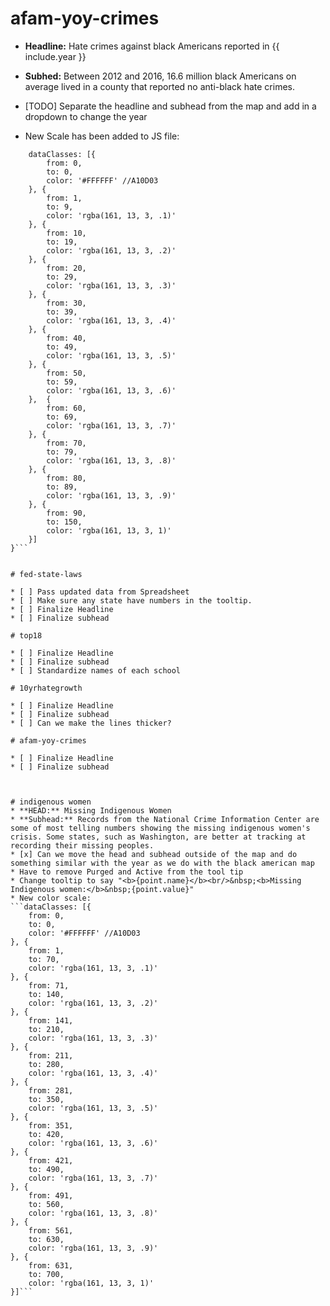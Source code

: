 # afam-yoy-crimes

* **Headline:** Hate crimes against black Americans reported in {{ include.year }}

* **Subhed:** Between 2012 and 2016, 16.6 million black Americans on average lived in a county that reported no anti-black hate crimes.

* [TODO] Separate the headline and subhead from the map and add in a dropdown to change the year

* New Scale has been added to JS file:
``` colorAxis: {
    dataClasses: [{
        from: 0,
        to: 0,
        color: '#FFFFFF' //A10D03
    }, {
        from: 1,
        to: 9,
        color: 'rgba(161, 13, 3, .1)'
    }, {
        from: 10,
        to: 19,
        color: 'rgba(161, 13, 3, .2)'
    }, {
        from: 20,
        to: 29,
        color: 'rgba(161, 13, 3, .3)'
    }, {
        from: 30,
        to: 39,
        color: 'rgba(161, 13, 3, .4)'
    }, {
        from: 40,
        to: 49,
        color: 'rgba(161, 13, 3, .5)'
    }, {
        from: 50,
        to: 59,
        color: 'rgba(161, 13, 3, .6)'
    },  {
        from: 60,
        to: 69,
        color: 'rgba(161, 13, 3, .7)'
    }, {
        from: 70,
        to: 79,
        color: 'rgba(161, 13, 3, .8)'
    }, {
        from: 80,
        to: 89,
        color: 'rgba(161, 13, 3, .9)'
    }, {
        from: 90,
        to: 150,
        color: 'rgba(161, 13, 3, 1)'
    }]
}```


# fed-state-laws

* [ ] Pass updated data from Spreadsheet
* [ ] Make sure any state have numbers in the tooltip.
* [ ] Finalize Headline
* [ ] Finalize subhead

# top18

* [ ] Finalize Headline
* [ ] Finalize subhead
* [ ] Standardize names of each school

# 10yrhategrowth

* [ ] Finalize Headline
* [ ] Finalize subhead
* [ ] Can we make the lines thicker?

# afam-yoy-crimes

* [ ] Finalize Headline
* [ ] Finalize subhead



# indigenous women 
* **HEAD:** Missing Indigenous Women
* **Subhead:** Records from the National Crime Information Center are some of most telling numbers showing the missing indigenous women's crisis. Some states, such as Washington, are better at tracking at recording their missing peoples.  
* [x] Can we move the head and subhead outside of the map and do something similar with the year as we do with the black american map
* Have to remove Purged and Active from the tool tip
* Change tooltip to say "<b>{point.name}</b><br/>&nbsp;<b>Missing Indigenous women:</b>&nbsp;{point.value}"
* New color scale: 
```dataClasses: [{
    from: 0,
    to: 0,
    color: '#FFFFFF' //A10D03
}, {
    from: 1,
    to: 70,
    color: 'rgba(161, 13, 3, .1)'
}, {
    from: 71,
    to: 140,
    color: 'rgba(161, 13, 3, .2)'
}, {
    from: 141,
    to: 210,
    color: 'rgba(161, 13, 3, .3)'
}, {
    from: 211,
    to: 280,
    color: 'rgba(161, 13, 3, .4)'
}, {
    from: 281,
    to: 350,
    color: 'rgba(161, 13, 3, .5)'
}, {
    from: 351,
    to: 420,
    color: 'rgba(161, 13, 3, .6)'
}, {
    from: 421,
    to: 490,
    color: 'rgba(161, 13, 3, .7)'
}, {
    from: 491,
    to: 560,
    color: 'rgba(161, 13, 3, .8)'
}, {
    from: 561,
    to: 630,
    color: 'rgba(161, 13, 3, .9)'
}, {
    from: 631,
    to: 700,
    color: 'rgba(161, 13, 3, 1)'
}]```